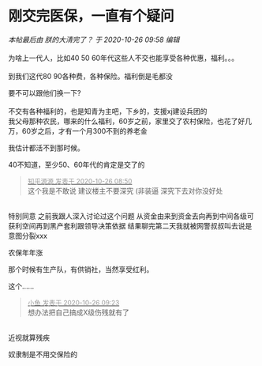 # 刚交完医保，一直有个疑问


<i class="pstatus"> 本帖最后由 朕的大清完了？ 于 2020-10-26 09:58 编辑 </i><br />
<br />
为啥上一代人，比如40 50 60年代这些人不交也能享受各种优惠，福利。。。<br />
<br />
到我们这代80 90各种费，各种保险。福利倒是毛都没

要不可以跟他们换一下?<br />
<br />
不交有各种福利的，也是知青为主吧，下乡的，支援xj建设兵团的<br />
我父母那种农民，哪来的什么福利，60岁之前，家里交了农村保险，也花了好几万，60岁之后，才有一个月300不到的养老金

我估计都活不到那时候。

40不知道，至少50、60年代的肯定是交了的

<div class="quote"><blockquote><font size="2"><a href="https://www.hostloc.com/forum.php?mod=redirect&amp;goto=findpost&amp;pid=9352319&amp;ptid=758442" target="_blank"><font color="#999999">知乎源源 发表于 2020-10-26 08:50</font></a></font><br />
这个我是不敢说 建议楼主不要深究 (非装逼 深究下去对你没好处</blockquote></div><br />
特别同意 之前我跟人深入讨论过这个问题 从资金由来到资金去向再到中间各级可获利空间再到黑产套利跟领导决策依据 结果聊完第二天我就被网警叔叔叫去说是意图分裂xxx

<img src="static/image/smiley/yct/019.gif" smilieid="49" border="0" alt="" />农保年年涨

那个时候有生产队，有供销社，当然享受红利。

这个……

<div class="quote"><blockquote><font size="2"><a href="https://www.hostloc.com/forum.php?mod=redirect&amp;goto=findpost&amp;pid=9352263&amp;ptid=758442" target="_blank"><font color="#999999">小鱼 发表于 2020-10-26 09:23</font></a></font><br />
想办法把自己搞成X级伤残就有了</blockquote></div><br />
近视就算残疾<img src="static/image/smiley/default/lol.gif" smilieid="12" border="0" alt="" /> <br />


奴隶制是不用交保险的
